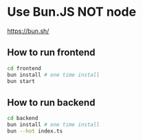# Use Bun.JS NOT node
https://bun.sh/
## How to run frontend
```sh
cd frontend
bun install # one time install
bun start
```

## How to run backend
```sh
cd backend
bun install # one time install
bun --hot index.ts
```
